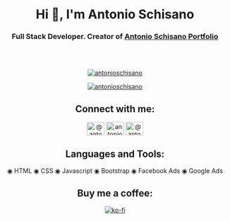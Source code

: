 <h1 align="center">Hi 👋, I'm Antonio Schisano</h1>
<h3 align="center">Full Stack Developer. Creator of <a href="https://antonioschisano.github.io/antonioschisano/" target="_blank">Antonio Schisano Portfolio</a></h3>
<br/>
<br/>

<p align="center"> <a href="https://github.com/ryo-ma/github-profile-trophy"><img src="https://github-profile-trophy.vercel.app/?username=antonioschisano&margin-w=8" alt="antonioschisano" /></a> </p>

<p align="center"> <a href="https://github.com/antonioschisano/" target="blank"><img src="https://img.shields.io/github/followers/antonioschisano?label=Follow&style=social" alt="antonioschisano" /></a> </p>


<h2 align="center">Connect with me:</h2>
<p align="center">
<a href="https://www.instagram.com/antonio_schisano/" target="blank"><img align="center" src="https://cdn.jsdelivr.net/npm/simple-icons@3.0.1/icons/instagram.svg" alt="@antonio_schisano" height="30" width="40" /></a>
<a href="https://www.facebook.com/antonio.schisano.06/" target="blank"><img align="center" src="https://cdn.jsdelivr.net/npm/simple-icons@3.0.1/icons/facebook.svg" alt="antonioschisano" height="30" width="40" /></a>
<a href="https://twitter.com/antonio_schisan" target="blank"><img align="center" src="https://cdn.jsdelivr.net/npm/simple-icons@3.0.1/icons/twitter.svg" alt="@antonio_schisan" height="30" width="40" /></a>
</p>

<h2 align="center">Languages and Tools:</h2>
<p align="center">
<text xmlns="http://www.w3.org/2000/svg" text-anchor="middle" y="370" x="410" id="legend">       
<tspan xml:space="preserve">   ◉</tspan> HTML  
<tspan xml:space="preserve">   ◉</tspan> CSS       
<tspan xml:space="preserve">   ◉</tspan> Javascript  
<tspan xml:space="preserve">   ◉</tspan> Bootstrap      
<tspan xml:space="preserve">   ◉</tspan> Facebook Ads    
<tspan xml:space="preserve">   ◉</tspan> Google Ads    
</text>
</p>
<h2 align="center">Buy me a coffee:</h2>
<p align="center"><a href="https://ko-fi.com/C0C13ON1Z"><img src="https://ko-fi.com/img/githubbutton_sm.svg" alt="ko-fi"></a></p>
